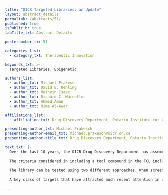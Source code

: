 ```yaml
---
title: "OICR Targeted Libraries: an Update"
layout: abstract_details
permalink: /abstracts/51/
published: true
isPublic_b: true
tabTitle_txt: Abstract Details

posternumber_ti: 51

categories_list: 
  - category_txt: Therapeutic Innovation

keywords_txt: >-
  Targeted Libraries, Epigenetic

authors_list:
  - author_txt: Michael Prakesch
  - author_txt: David E. Uehling
  - author_txt: Methvin Isaac
  - author_txt: Richard C. Marcellus
  - author_txt: Ahmed Aman
  - author_txt: Rima Al-Awar

affiliations_list:
  - affiliation_txt: Drug Discovery Department, Ontario Institute for Cancer Research

presenting-author_txt: Michael Prakesch
presenting-author-email_txt: michael.prakesch@oicr.on.ca
presenting-author-title_txt: Drug Discovery Department, Ontario Institute for Cancer Research, Senior Research Scientist & Lab Manager

text_txt: |-
  Over the last 10 years, the OICR Drug Discovery Department has assembled thematically related collections of compounds for screening. Building upon the success we have had with one such collection, the Kinase Inhibitor Library, we now wish to highlight the availability of a second major collection of compounds, called the OICR Tool Compound Library (TCL) for screening in various assays.
  
  The criteria considered in including a tool compound in the TCL include whether the compound is (1) in the clinic (2) known to be the tool compound for a specific non-kinase target, or (3) contains a distinct chemotype.
  
  The library can be tested using two different approaches. When screening is performed on a phenotypic assay, hits can help quickly identify a mechanistic ""driver' for the oncogenic phenotype. Alternatively when a screen is done on a specific protein target, hits can provide excellent starting points for generating analogues to help further optimize the series and develop new intellectual property against a novel target.
  
  A key class of targets that have attracted much recent attention in oncology and other diseases, are epigenetic targets. In order to have a readily available focused set of compounds that targets this emerging class of proteins, a subset of compounds from the TCL were curated that specifically target epigenetic proteins. The growing library, called the Epigenetic Compound Library, now contains at least 240 compounds.
 
---
```

